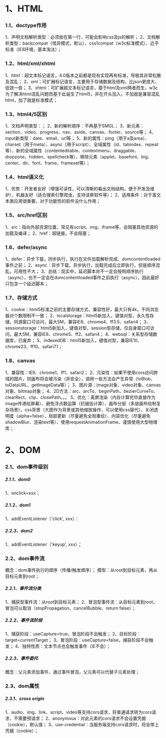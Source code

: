 # 1、HTML

### 1.1、doctype作用

1、声明文档解析类型：必须放在第一行，可能会影响css及js的解析；
2、文档解析类型：backcompat（怪异模式，默认）、css1compat（w3c标准模式）、近乎标准（IE8环境，基本淘汰）；

### 1.2、html/xml/xhtml

1、html：超文本标记语言，4.0版本之前都是现有实现再有标准，导致其非常松散及混乱；
2、xml：可扩展标记语言，主要用于存储数据及结构，比json更庞大、低效一些；
3、xhtml：可扩展超文本标记语言，基于html及xml两者而生，w3c为了解决html混乱问题而基于此诞生了html5，并在开头加入<!DOCTYPE html>，不加就是兼容混乱html，加了就是标准模式；

### 1.3、html4/5区别

1、文档声明类型：<!DOCTYPE html>；
2、新的解析顺序：不再基于SMGL；
3、新元素：section、video、progress、nav、aside、canvas、footer、source等；
4、input新类型：date、email、url等；
5、新的属性：ping（用于a及area）、charset（用于meta）、async（用于script）、全域属性（id、tabindex、repeat等）、新的全域属性（contenteditable、contextmenu、draggable、dropzone、hidden、spellcheck等）、移除元素（applet、basefont、big、center、dir、font、frame、frameset等）；

### 1.4、html语义化

1、优势：开发者友好（增强可读性，可以清晰的看出文档结构，便于开发及维护）、机器友好（适合搜索引擎爬虫，支持读屏软件等）；
2、适用条件：对于富文本类应用很重要，对于功能性的软件没什么作用；

### 1.5、src/href区别

1、src：指向外部资源位置，常见有script、img、iframe等，会阻塞其他资源的加载及编译；
2、href：超链接，不会阻塞；

### 1.6、defer/async

1、defer：异步下载，同步执行，执行在文件加载解析完成、domcontentloaded事件之前；
2、async：异步下载，异步执行，加载完成后立即执行，但是顺序混乱，可用性不大；
3、总结：现实中，延迟脚本并不一定会按照顺序执行（async），也不一定会在domcontentloaded事件之前执行（async），因此最好只包含一个延迟脚本；

### 1.7、存储方式

1、cookie：html5标准之前的主要存储方式，兼容性好，最大只有4k，不同浏览器对个数限制不一致；
2、localstorage：html5新加入，键值对型，永久性存储，同源窗口可访问，最大5M，兼容IE8、chrome4、ff3.5、safari4；
3、sessionstorage：html5新加入，键值对型，session型存储，仅自身窗口可访问，最大5M，兼容IE8、chrome5、ff2、safari4；
4、websql：关系型存储数据库，已废弃；
5、indexedDB：html5新加入，键值对型，兼容IE10、chrome23、ff10、safari7.1；

### 1.8、canvas

1、兼容性：IE9、chrome1、ff1、safari2；
2、污染性：如果不使用cors访问跨域的图片，则画布将会被污染（非安全），调用一些方法会产生异常（toBlob、toDataURL、getImageData等）；
3、图片源：image对象、video对象、canvas对象、bitmap对象；
4、2D方法：arc、arcTo、beginPath、bezierCurveTo、clearRect、clip、closePath。。。
5、优化：离屏渲染（内存计算完毕直接作为image传递给屏幕）、避免浮点数运算（抗锯齿计算）、画布分层（多层画布绘制复杂场景）、css背景（大图作为背景或其他缩放操作，可以使用css替代）、关闭透明度（alpha=false）、局部更新（尽量避免全局重绘）、内容优化（尽量避免shadowBlur、渲染text等）、使用requestAnimationFrame、谨慎使用大型物理库；

# 2、DOM

### 2.1、dom事件级别

##### 2.1.1、dom0

1、onclick=xxx；

##### 2.1.2、dom1

1、addEventListener（'click', xxx）：

##### 2.2.3、dom2

1、addEventListener（'keyup', xxx）；

### 2.2、dom事件流

概念：dom事件执行的顺序（传播/触发顺序）；
模型：从root到目标元素，再从目标元素到root；

##### 2.2.1、事件流分类

1、捕获型事件流：从root到目标元素；
2、冒泡型事件流：从目标元素到root，冒泡可以取消（stopPropagation、cancelBubble、return false）；

##### 2.2.2、事件流阶段

1、捕获阶段：useCapture=true，冒泡阶段不会触发；
2、目标阶段：target=currentTarget；
3、冒泡阶段：useCapture=false，捕获阶段不会触发；
4、独特性质：文本节点也会触发事件（IE不会）；

##### 2.2.3、事件委托

概念：父元素添加事件，通过事件冒泡，父元素可以代替子元素处理；

### 2.3、dom属性

##### 2.3.1、cross origin

1、audio、img、link、script、video等支持cors请求，将普通请求转为cors请求，不需要预请求；
2、anonymous：对此元素的cors请求不会设置凭据（cookie），默认值；
3、use-credential：当服务端支持cors请求时，将会带上凭据（cookie）；